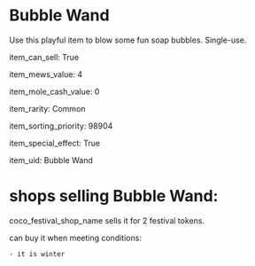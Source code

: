 # Bubble Wand

Use this playful item to blow some fun soap bubbles. Single-use.

item_can_sell: True

item_mews_value: 4

item_mole_cash_value: 0

item_rarity: Common

item_sorting_priority: 98904

item_special_effect: True

item_uid: Bubble Wand

# shops selling Bubble Wand:

coco_festival_shop_name sells it for 2 festival tokens.

  can buy it when meeting conditions: 

    - it is winter